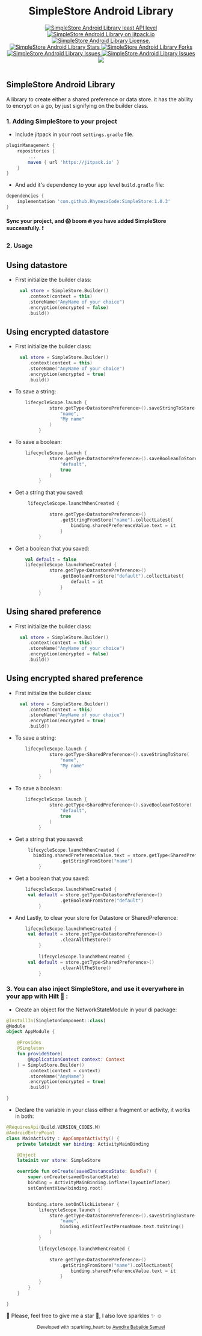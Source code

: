 <div align="center">
<h1>SimpleStore Android Library</h1>

<a href="https://android-arsenal.com/api?level=23" target="blank">
    <img src="https://img.shields.io/badge/API-23%2B-brightgreen.svg?style=flat" alt="SimpleStore Android Library least API level" />
</a>
<a href="https://jitpack.io/#RhymezxCode/SimpleStore" target="blank">
    <img src="https://jitpack.io/v/RhymezxCode/SimpleStore.svg" alt="SimpleStore Android Library on jitpack.io" />
</a>
<a href="https://github.com/RhymezxCode/SimpleStore/blob/main/LICENSE" target="blank">
    <img src="https://img.shields.io/github/license/RhymezxCode/SimpleStore" alt="SimpleStore Android Library License." />
</a>
<a href="https://github.com/RhymezxCode/SimpleStore/stargazers" target="blank">
    <img src="https://img.shields.io/github/stars/RhymezxCode/SimpleStore" alt="SimpleStore Android Library Stars"/>
</a>
<a href="https://github.com/RhymezxCode/SimpleStore/fork" target="blank">
    <img src="https://img.shields.io/github/forks/RhymezxCode/SimpleStore" alt="SimpleStore Android Library Forks"/>
</a>
<a href="https://github.com/RhymezxCode/SimpleStore/issues" target="blank">
    <img src="https://img.shields.io/github/issues/RhymezxCode/SimpleStore" alt="SimpleStore Android Library Issues"/>
</a>
<a href="https://github.com/RhymezxCode/SimpleStore/commits?author=RhymezxCode" target="blank">
    <img src="https://img.shields.io/github/last-commit/RhymezxCode/SimpleStore" alt="SimpleStore Android Library Issues"/>
</a>
<a href="https://bettercodehub.com/edge/badge/RhymezxCode/SimpleStore?branch=main" target="blank">
  <img src='https://bettercodehub.com/edge/badge/RhymezxCode/SimpleStore?branch=main'>
</a>
</div>
<br />

## SimpleStore Android Library
A library to create either a shared preference or data store. it has the ability to encrypt on a go, by just signifying on the builder class.

### 1. Adding SimpleStore to your project

* Include jitpack in your root `settings.gradle` file.

```gradle
pluginManagement {
    repositories {
        ...
        maven { url 'https://jitpack.io' }
    }
}
```

* And add it's dependency to your app level `build.gradle` file:

```gradle
dependencies {
    implementation 'com.github.RhymezxCode:SimpleStore:1.0.3'
}
```

#### Sync your project, and :scream: boom :fire: you have added SimpleStore successfully. :exclamation:

### 2. Usage

##  Using datastore
* First initialize the builder class:

```kt
     val store = SimpleStore.Builder()
        .context(context = this)
        .storeName("AnyName of your choice")
        .encryption(encrypted = false)
        .build()
```
##  Using encrypted datastore
* First initialize the builder class:

```kt
     val store = SimpleStore.Builder()
        .context(context = this)
        .storeName("AnyName of your choice")
        .encryption(encrypted = true)
        .build()
```

* To save a string:
```kt
       lifecycleScope.launch {
                store.getType<DatastorePreference>().saveStringToStore(
                    "name",
                    "My name"
                )
            }
```

* To save a boolean:
```kt
       lifecycleScope.launch {
                store.getType<DatastorePreference>().saveBooleanToStore(
                    "default",
                    true
                )
            }
```

* Get a string that you saved:
```kt
        lifecycleScope.launchWhenCreated {

                store.getType<DatastorePreference>()
                    .getStringFromStore("name").collectLatest{
                        binding.sharedPreferenceValue.text = it
                    }
            }
```

* Get a boolean that you saved:
```kt
       val default = false
       lifecycleScope.launchWhenCreated {
                store.getType<DatastorePreference>()
                    .getBooleanFromStore("default").collectLatest{
                        default = it
                    }
            }
```

##  Using shared preference
* First initialize the builder class:

```kt
     val store = SimpleStore.Builder()
        .context(context = this)
        .storeName("AnyName of your choice")
        .encryption(encrypted = false)
        .build()
```
##  Using encrypted shared preference
* First initialize the builder class:

```kt
     val store = SimpleStore.Builder()
        .context(context = this)
        .storeName("AnyName of your choice")
        .encryption(encrypted = true)
        .build()
```

* To save a string:
```kt
       lifecycleScope.launch {
                store.getType<SharedPreference>().saveStringToStore(
                    "name",
                    "My name"
                )
            }
```

* To save a boolean:
```kt
       lifecycleScope.launch {
                store.getType<SharedPreference>().saveBooleanToStore(
                    "default",
                    true
                )
            }
```

* Get a string that you saved:
```kt
        lifecycleScope.launchWhenCreated {
          binding.sharedPreferenceValue.text = store.getType<SharedPreference>()
                    .getStringFromStore("name")
            }
```

* Get a boolean that you saved:
```kt
       lifecycleScope.launchWhenCreated {
        val default = store.getType<DatastorePreference>()
                    .getBooleanFromStore("default")
            }
```

* And Lastly, to clear your store for Datastore or SharedPreference:
```kt
       lifecycleScope.launchWhenCreated {
        val default = store.getType<DatastorePreference>()
                    .clearAllTheStore()
            }
            
            lifecycleScope.launchWhenCreated {
        val default = store.getType<SharedPreference>()
                    .clearAllTheStore()
            }
```
    
### 3. You can also inject SimpleStore, and use it everywhere in your app with Hilt :syringe: :

* Create an object for the NetworkStateModule in your di package:

```kt
@InstallIn(SingletonComponent::class)
@Module
object AppModule {

    @Provides
    @Singleton
    fun provideStore(
        @ApplicationContext context: Context
    ) = SimpleStore.Builder()
        .context(context = context)
        .storeName("AnyName")
        .encryption(encrypted = true)
        .build()

}
```

* Declare the variable in your class either a fragment or activity, it works in both:

```kt
@RequiresApi(Build.VERSION_CODES.M)
@AndroidEntryPoint
class MainActivity : AppCompatActivity() {
    private lateinit var binding: ActivityMainBinding

    @Inject
    lateinit var store: SimpleStore

    override fun onCreate(savedInstanceState: Bundle?) {
        super.onCreate(savedInstanceState)
        binding = ActivityMainBinding.inflate(layoutInflater)
        setContentView(binding.root)


        binding.store.setOnClickListener {
            lifecycleScope.launch {
                store.getType<DatastorePreference>().saveStringToStore(
                    "name",
                    binding.editTextTextPersonName.text.toString()
                )
            }

            lifecycleScope.launchWhenCreated {

                store.getType<DatastorePreference>()
                    .getStringFromStore("name").collectLatest{
                        binding.sharedPreferenceValue.text = it
                    }
            }
        }
    }

}
 ```

:pushpin: Please, feel free to give me a star :star2:, I also love sparkles :sparkles: :relaxed:
<div align="center">
    <sub>Developed with :sparkling_heart: by
        <a href="https://github.com/RhymezxCode">Awodire Babajide Samuel</a>
    </sub>
</div>

